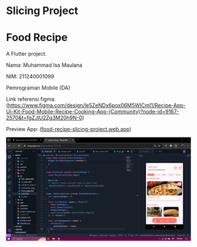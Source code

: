 # Slicing Project
# Food Recipe

A Flutter project.

Nama: Muhammad Isa Maulana

NIM: 211240001099

Pemrograman Mobile (DA)

Link referensi figma: (https://www.figma.com/design/le5ZeNDx6pox06M5WICmI1/Recipe-App-Ui-Kit-Food-Mobile-Recipe-Cooking-App-(Community)?node-id=9167-2570&t=fgZJlU2Zg3M20h9N-0)

Preview App: ([food-recipe-slicing-project.web.app](https://food-recipe-slicing-project.web.app/))

![alt text](<Screenshot (751).png>)
